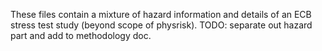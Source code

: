 These files contain a mixture of hazard information  and details of an ECB stress test study (beyond scope of physrisk).
TODO: separate out hazard part and add to methodology doc.